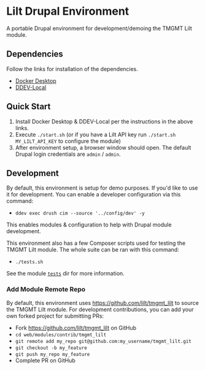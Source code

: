 # Lilt Drupal Environment
A portable Drupal environment for development/demoing the TMGMT Lilt module.

## Dependencies
Follow the links for installation of the dependencies.

- [Docker Desktop](https://www.docker.com/products/docker-desktop)
- [DDEV-Local](https://www.ddev.com/get-started/)

## Quick Start

1. Install Docker Desktop & DDEV-Local per the instructions in the above links.
2. Execute `./start.sh` (or if you have a Lilt API key run `./start.sh MY_LILT_API_KEY` to configure the module)
3. After environment setup, a browser window should open. The default Drupal login credentials are `admin` / `admin`.

## Development
By default, this environment is setup for demo purposes. If you'd like to use
it for development. You can enable a developer configuration via this command:

- `ddev exec drush cim --source '../config/dev' -y`

This enables modules & configuration to help with Drupal module development.

This environment also has a few Composer scripts used for testing the TMGMT
Lilt module. The whole suite can be ran with this command:

- `./tests.sh`

See the module [`tests`](https://github.com/tgallant/tmgmt_lilt/tree/8.x-1.x/tests) dir for more information.

### Add Module Remote Repo
By default, this environment uses https://github.com/lilt/tmgmt_lilt to source
the TMGMT Lilt module. For development contributions, you can add your own
forked project for submitting PRs:

- Fork https://github.com/lilt/tmgmt_lilt on GitHub
- `cd web/modules/contrib/tmgmt_lilt`
- `git remote add my_repo git@github.com:my_username/tmgmt_lilt.git`
- `git checkout -b my_feature`
- `git push my_repo my_feature`
- Complete PR on GitHub
